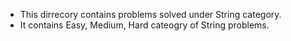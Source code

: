 - This dirrecory contains problems solved under String category.
- It contains Easy, Medium, Hard cateogry of String problems.
